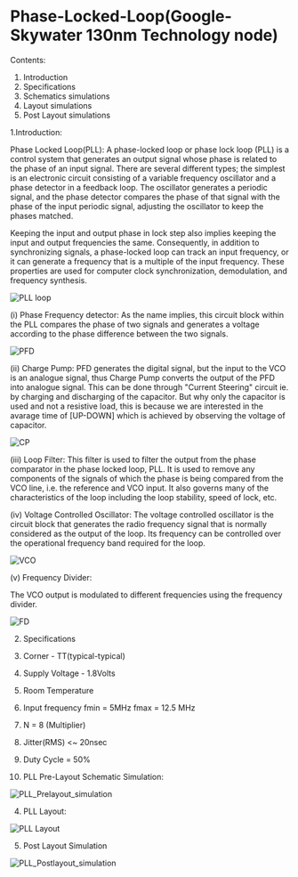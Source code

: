# Phase-Locked-Loop(Google-Skywater 130nm Technology node)
Contents:
1. Introduction
2. Specifications
3. Schematics simulations
4. Layout simulations
5. Post Layout simulations


1.Introduction:

Phase Locked Loop(PLL): A phase-locked loop or phase lock loop (PLL) is a control system that generates an output signal whose phase is related to the phase of an input signal. There are several different types; the simplest is an electronic circuit consisting of a variable frequency oscillator and a phase detector in a feedback loop. The oscillator generates a periodic signal, and the phase detector compares the phase of that signal with the phase of the input periodic signal, adjusting the oscillator to keep the phases matched.

Keeping the input and output phase in lock step also implies keeping the input and output frequencies the same. Consequently, in addition to synchronizing signals, a phase-locked loop can track an input frequency, or it can generate a frequency that is a multiple of the input frequency. These properties are used for computer clock synchronization, demodulation, and frequency synthesis.

![PLL loop](https://user-images.githubusercontent.com/83840023/127780271-9c39ef8a-250a-4bdb-aa5a-abd9b37b78a7.png)

(i) Phase Frequency detector: As the name implies, this circuit block within the PLL compares the phase of two signals and generates a voltage according to the phase difference between the two signals.

![PFD](https://user-images.githubusercontent.com/83840023/127793453-5defb3ae-fcaa-44c6-a458-ad68449b242f.JPG)

(ii) Charge Pump:
PFD generates the digital signal, but the input to the VCO is an analogue signal, thus Charge Pump converts the output of the PFD into analogue signal. This can be done through "Current Steering" circuit ie. by charging and discharging of the capacitor. But why only the capacitor is used and not a resistive load, this is because we are interested in the avarage time of [UP-DOWN] which is achieved by observing the voltage of capacitor.

![CP](https://user-images.githubusercontent.com/83840023/127793803-a29faf96-d242-4504-ac4b-5613501a4965.JPG)

(iii) Loop Filter:
This filter is used to filter the output from the phase comparator in the phase locked loop, PLL. It is used to remove any components of the signals of which the phase is being compared from the VCO line, i.e. the reference and VCO input. It also governs many of the characteristics of the loop including the loop stability, speed of lock, etc.

(iv) Voltage Controlled Oscillator:
The voltage controlled oscillator is the circuit block that generates the radio frequency signal that is normally considered as the output of the loop. Its frequency can be controlled over the operational frequency band required for the loop.

![VCO](https://user-images.githubusercontent.com/83840023/127793915-c5a2265c-8d8c-4612-8a46-1cab2303cd3c.JPG)

(v) Frequency Divider:

The VCO output is modulated to different frequencies using the frequency divider. 

![FD](https://user-images.githubusercontent.com/83840023/127794320-53227dae-a2a3-4396-9aae-4915bbd7b2bb.JPG)

2. Specifications
  
 1. Corner - TT(typical-typical) 
 2. Supply Voltage - 1.8Volts
 3. Room Temperature
 4. Input frequency fmin = 5MHz fmax = 12.5 MHz
 5. N = 8 (Multiplier)
 6. Jitter(RMS) <~ 20nsec
 7. Duty Cycle = 50%


3. PLL Pre-Layout Schematic Simulation:

![PLL_Prelayout_simulation](https://user-images.githubusercontent.com/83840023/127794612-31896a38-f860-47bf-b5d9-46e839e0aaeb.JPG)

4. PLL Layout:

![PLL Layout](https://user-images.githubusercontent.com/83840023/127794797-be5c7bac-6f25-4c9e-b1e2-b8aa52740a28.JPG)

5. Post Layout Simulation

![PLL_Postlayout_simulation](https://user-images.githubusercontent.com/83840023/127794891-275a26ed-7863-4f5a-821d-b1b863728ecd.jpg)











  
  



